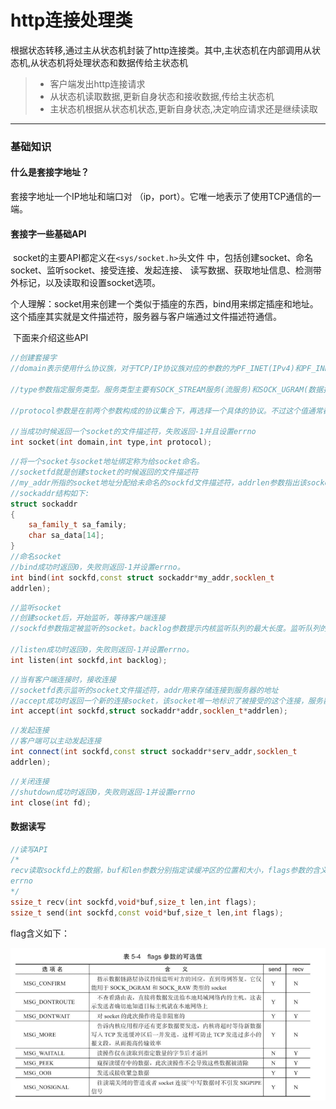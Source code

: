 http连接处理类
===============

根据状态转移,通过主从状态机封装了http连接类。其中,主状态机在内部调用从状态机,从状态机将处理状态和数据传给主状态机

> * 客户端发出http连接请求
> * 从状态机读取数据,更新自身状态和接收数据,传给主状态机
> * 主状态机根据从状态机状态,更新自身状态,决定响应请求还是继续读取

---



### 基础知识

#### 什么是套接字地址？

套接字地址一个IP地址和端口对 （ip，port）。它唯一地表示了使用TCP通信的一端。

#### 套接字一些基础API

​		socket的主要API都定义在`<sys/socket.h>`头文件 中，包括创建socket、命名socket、监听socket、接受连接、发起连接、 读写数据、获取地址信息、检测带外标记，以及读取和设置socket选项。

​		个人理解：socket用来创建一个类似于插座的东西，bind用来绑定插座和地址。这个插座其实就是文件描述符，服务器与客户端通过文件描述符通信。

​	下面来介绍这些API

```c++
//创建套接字
//domain表示使用什么协议族，对于TCP/IP协议族对应的参数的为PF_INET(IPv4)和PF_INET6(IPv6);

//type参数指定服务类型。服务类型主要有SOCK_STREAM服务(流服务)和SOCK_UGRAM(数据报)服务。对TCP/IP协议族而言，其值取SOCK_STREAM表示传输层使用TCP协议，取SOCK_DGRAM表示传输层使用UDP协议。

//protocol参数是在前两个参数构成的协议集合下，再选择一个具体的协议。不过这个值通常都是唯一的(前两个参数已经完全决定了它的值)。几乎在所有情况下，我们都应该把它设置为0，表示使用默认协议。

//当成功时候返回一个socket的文件描述符，失败返回-1并且设置errno
int socket(int domain,int type,int protocol);

```

```c++
//将一个socket与socket地址绑定称为给socket命名。
//socketfd就是创建stocket的时候返回的文件描述符
//my_addr所指的socket地址分配给未命名的sockfd文件描述符，addrlen参数指出该socket地址的长度
//sockaddr结构如下:
struct sockaddr
{
    sa_family_t sa_family;
    char sa_data[14];
}
//命名socket
//bind成功时返回0，失败则返回-1并设置errno。
int bind(int sockfd,const struct sockaddr*my_addr,socklen_t
addrlen);
```

```c++
//监听socket
//创建socket后，开始监听，等待客户端连接
//sockfd参数指定被监听的socket。backlog参数提示内核监听队列的最大长度。监听队列的长度如果超过backlog，服务器将不受理新的客户连接。

//listen成功时返回0，失败则返回-1并设置errno。
int listen(int sockfd,int backlog);
```

```c++
//当有客户端连接时，接收连接
//socketfd表示监听的socket文件描述符，addr用来存储连接到服务器的地址
//accept成功时返回一个新的连接socket，该socket唯一地标识了被接受的这个连接，服务器可通过读写该socket来与被接受连接对应的客户端通信。accept失败时返回-1并设置errno。
int accept(int sockfd,struct sockaddr*addr,socklen_t*addrlen);
```

```c++
//发起连接
//客户端可以主动发起连接
int connect(int sockfd,const struct sockaddr*serv_addr,socklen_t
addrlen);
```

```c++
//关闭连接
//shutdown成功时返回0，失败则返回-1并设置errno
int close(int fd);
```

#### 数据读写

```c++
//读写API
/*
recv读取sockfd上的数据，buf和len参数分别指定读缓冲区的位置和大小，flags参数的含义见后文，通常设置为0即可。recv成功时返回实际读取到的数据的长度，它可能小于我们期望的长度len。因此我们可能要多次调用recv，才能读取到完整的数据。recv可能返回0，这意味着通信对方已经关闭连接了。recv出错时返回-1并设置errno。send往sockfd上写入数据，buf和len参数分别指定写缓冲区的位置和大小。send成功时返回实际写入的数据的长度，失败则返回-1并设置
errno
*/
ssize_t recv(int sockfd,void*buf,size_t len,int flags);
ssize_t send(int sockfd,const void*buf,size_t len,int flags);
```



flag含义如下：

![](img/flag含义.png)































